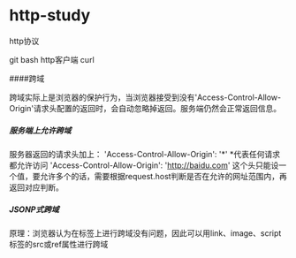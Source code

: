 # http-study
http协议

git bash http客户端 curl

####跨域

跨域实际上是浏览器的保护行为，当浏览器接受到没有'Access-Control-Allow-Origin'请求头配置的返回时，会自动忽略掉返回。服务端仍然会正常返回信息。

##### 服务端上允许跨域

服务器返回的请求头加上：
'Access-Control-Allow-Origin': '*'
*代表任何请求都允许访问
'Access-Control-Allow-Origin': 'http://baidu.com'
这个头只能设一个值，要允许多个的话，需要根据request.host判断是否在允许的网址范围内，再返回对应判断。

##### JSONP式跨域

原理：浏览器认为在标签上进行跨域没有问题，因此可以用link、image、script标签的src或ref属性进行跨域

<script src='http://127.0.0.1:8887'></script>